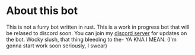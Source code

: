 # About this bot
This is not a furry bot written in rust. This is a work in progress bot that will be relased to discord soon. You can join my <a href="https://julians.work/cum" target="_blank">discord server</a> for updates on the bot. Wocky slush, that thing bleeding to the- YA KNA I MEAN. (I'm gonna start work soon seriously, I swear)
